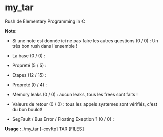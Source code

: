 # my_tar
Rush de Elementary Programming in C

**Note:**

- Si une note est donnée ici ne pas faire les autres questions (0 / 0) : 
Un très bon rush dans l'ensemble ! 

- La base (0 / 0) : 

- Propreté (5 / 5) : 

- Etapes (12 / 15) : 

- Propreté (0 / 4) : 

- Memory leaks (0 / 0) : 
aucun leaks, tous les frees sont faits ! 

- Valeurs de retour (0 / 0) : 
tous les appels systemes sont vérifiés, c'est du bon boulot! 

- SegFault / Bus Error / Floating Exeption ? (0 / 0) :


**Usage :**
./my_tar [-cxvftp] TAR [FILES]
